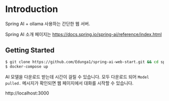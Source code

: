 # Introduction

Spring AI + ollama 사용하는 간단한 웹 서버.

Spring AI 소개 페이지는 https://docs.spring.io/spring-ai/reference/index.html

## Getting Started

```bash
$ git clone https://github.com/Edunga1/spring-ai-web-start.git && cd spring-ai-web-start
$ docker-compose up
```

AI 모델을 다운로드 받는데 시간이 걸릴 수 있습니다.
모두 다운로드 되어 `Model pulled.` 메시지가 확인되면 웹 페이지에서 대화를 시작할 수 있습니다.

http://localhost:3000
